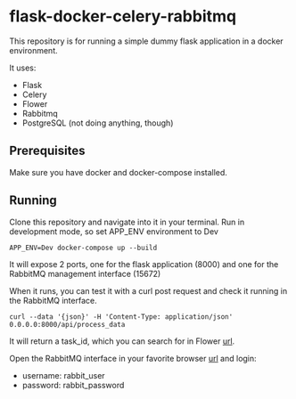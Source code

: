 # flask-docker-celery-rabbitmq

This repository is for running a simple dummy flask application in a docker environment.

It uses:
- Flask
- Celery
- Flower
- Rabbitmq
- PostgreSQL (not doing anything, though)


## Prerequisites
Make sure you have docker and docker-compose installed.

## Running
Clone this repository and navigate into it in your terminal.
Run in development mode, so set APP_ENV environment to Dev

    APP_ENV=Dev docker-compose up --build

It will expose 2 ports, one for the flask application (8000) and one for the RabbitMQ management interface (15672)

When it runs, you can test it with a curl post request and check it running in the RabbitMQ interface.

    curl --data '{json}' -H 'Content-Type: application/json' 0.0.0.0:8000/api/process_data

It will return a task_id, which you can search for in Flower [url](http://0.0.0.0:9999/tasks).

Open the RabbitMQ interface in your favorite browser [url](http://0.0.0.0:15672/) and login:
- username: rabbit_user
- password: rabbit_password
